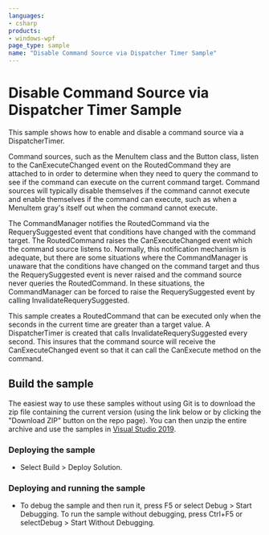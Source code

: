 ```yaml
---
languages:
- csharp
products:
- windows-wpf
page_type: sample
name: "Disable Command Source via Dispatcher Timer Sample"
---
```

# Disable Command Source via Dispatcher Timer Sample
This sample shows how to enable and disable a command source via a DispatcherTimer.

Command sources, such as the MenuItem class and the Button class, listen to the CanExecuteChanged event on the RoutedCommand they are attached to in order to determine when they need to query the command to see if the command can execute on the current command target. Command sources will typically disable themselves if the command cannot execute and enable themselves if the command can execute, such as when a MenuItem gray's itself out when the command cannot execute.

The CommandManager notifies the RoutedCommand via the RequerySuggested event that conditions have changed with the command target. The RoutedCommand raises the CanExecuteChanged event which the command source listens to. Normally, this notification mechanism is adequate, but there are some situations where the CommandManager is unaware that the conditions have changed on the command target and thus the RequerySuggested event is never raised and the command source never queries the RoutedCommand. In these situations, the CommandManager can be forced to raise the RequerySuggested event by calling InvalidateRequerySuggested.

This sample creates a RoutedCommand that can be executed only when the seconds in the current time are greater than a target value. A DispatcherTimer is created that calls InvalidateRequerySuggested every second. This insures that the command source will receive the CanExecuteChanged event so that it can call the CanExecute method on the command.

## Build the sample
The easiest way to use these samples without using Git is to download the zip file containing the current version (using the link below or by clicking the "Download ZIP" button on the repo page). You can then unzip the entire archive and use the samples in [Visual Studio 2019](https://www.visualstudio.com/wpf-vs).

### Deploying the sample
- Select Build > Deploy Solution. 

### Deploying and running the sample
- To debug the sample and then run it, press F5 or select Debug >  Start Debugging. To run the sample without debugging, press Ctrl+F5 or selectDebug > Start Without Debugging. 


